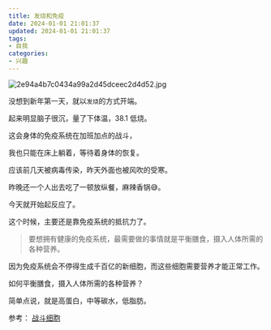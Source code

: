 ```yaml
---
title: 发烧和免疫
date: 2024-01-01 21:01:37
updated: 2024-01-01 21:01:37
tags:
- 自我
categories:
- 兴趣
---
```


![2e94a4b7c0434a99a2d45dceec2d4d52.jpg](https://s2.loli.net/2024/01/01/NXI3qm5VhHJBeaf.jpg)

没想到新年第一天，就以`发烧`的方式开端。

起来明显脑子很沉，量了下体温，38.1 低烧。

这会身体的免疫系统在加班加点的战斗，

我也只能在床上躺着，等待着身体的恢复。

应该前几天被病毒传染，昨天外面也被风吹的受寒。

昨晚还一个人出去吃了一顿放纵餐，麻辣香锅😅。

今天就开始起反应了。

这个时候，主要还是靠免疫系统的抵抗力了。

> 要想拥有健康的免疫系统，最需要做的事情就是平衡膳食，摄入人体所需的各种营养。

因为免疫系统会不停得生成千百亿的新细胞，而这些细胞需要营养才能正常工作。

如何平衡膳食，摄入人体所需的各种营养？

简单点说，就是高蛋白，中等碳水，低脂肪。


参考：
[战斗细胞](https://book.douban.com/subject/36108560/)
